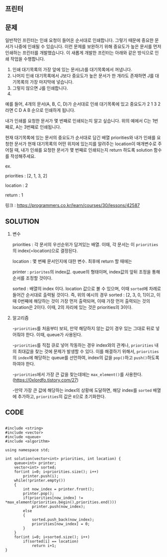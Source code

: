 프린터
------------------

문제
----
일반적인 프린터는 인쇄 요청이 들어온 순서대로 인쇄합니다. 그렇기 때문에 중요한 문서가 나중에 인쇄될 수 있습니다. 
이런 문제를 보완하기 위해 중요도가 높은 문서를 먼저 인쇄하는 프린터를 개발했습니다. 이 새롭게 개발한 프린터는 아래와 같은 방식으로 인쇄 작업을 수행합니다.

1. 인쇄 대기목록의 가장 앞에 있는 문서(J)를 대기목록에서 꺼냅니다.
2. 나머지 인쇄 대기목록에서 J보다 중요도가 높은 문서가 한 개라도 존재하면 J를 대기목록의 가장 마지막에 넣습니다.
3. 그렇지 않으면 J를 인쇄합니다.
4. 
예를 들어, 4개의 문서(A, B, C, D)가 순서대로 인쇄 대기목록에 있고 중요도가 2 1 3 2 라면 C D A B 순으로 인쇄하게 됩니다.

내가 인쇄를 요청한 문서가 몇 번째로 인쇄되는지 알고 싶습니다. 위의 예에서 C는 1번째로, A는 3번째로 인쇄됩니다.

현재 대기목록에 있는 문서의 중요도가 순서대로 담긴 배열 priorities와 
내가 인쇄를 요청한 문서가 현재 대기목록의 어떤 위치에 있는지를 알려주는 location이 매개변수로 주어질 때, 
내가 인쇄를 요청한 문서가 몇 번째로 인쇄되는지 return 하도록 solution 함수를 작성해주세요.

ex.

priorities : [2, 1, 3, 2]

location : 2

return : 1

링크 : <https://programmers.co.kr/learn/courses/30/lessons/42587>


SOLUTION
---------
1. 변수

   priorities : 각 문서의 우선순위가 담겨있는 배열. 이때, 각 문서는 이 `priorities`의 index(=location)으로 결정된다.
   
   location : 몇 번째 문서인지에 대한 변수. 최후에 return 할 때에는 
   
   printer : `priorites`의 index값. queue의 형태이며, index값의 앞뒤 조정을 통해 순서를 조정할 것이다.
   
   sorted : 배열의 index 이다. location 값으로 볼 수 있으며, 이때 `sorted`에 차례로 들어간 순서대로 출력될 것이다. 
   즉, 위의 예시의 경우 sorted : [2, 3, 0, 1]이고, 이때 0번째에 해당하는 것이 가장 먼저 출력되며, 이때 가장 먼저 출력되는 것의 location은 2이다. 이때, 2의 자리에 있는 것은 priorities의 3이다.
   
   
   
   
2. 알고리즘

   -`priorities`를 처음부터 보되, 만약 해당하지 않는 값이 경우 있는 그대로 뒤로 넣어줘야 한다. 이때, queue가 사용된다.
   
   -`priorities`를 직접 큐로 넣어 작동하는 경우 index와의 관계나, `priorities` 내의 최대값을 찾는 것에 문제가 발생할 수 있다. 
   이를 해결하기 위해서, `priorities`의 `index`에 해당하는 queue를 선언하여, index의 값을 `pop()`하고 `push()`하도록 하여야 한다.
   
   -`priorities`에서 가장 큰 값을 찾는데에는 `max_element()`를 사용한다. (<https://0xlordfo.tistory.com/27>)
   
   -만약 가장 큰 값에 해당하는 index의 상황에 도달하면, 해당 index를 `sorted` 배열에 추가하고, `priorities`의 값은 `0`으로 초기화한다.
   
   

CODE
----
```{.cpp}

#include <string>
#include <vector>
#include <queue>
#include <algorithm>

using namespace std;

int solution(vector<int> priorities, int location) {
    queue<int> printer;
    vector<int> sorted;
    for(int i=0; i<priorities.size(); i++)
        printer.push(i);
    while(!printer.empty())
    {
        int now_index = printer.front();
        printer.pop();
        if(priorities[now_index] != *max_element(priorities.begin(),priorities.end()))
            printer.push(now_index);
        else
        {
            sorted.push_back(now_index);
            priorities[now_index] = 0;
        }
    }
    for(int i=0; i<sorted.size(); i++)
        if(sorted[i] == location)
            return i+1;
}
